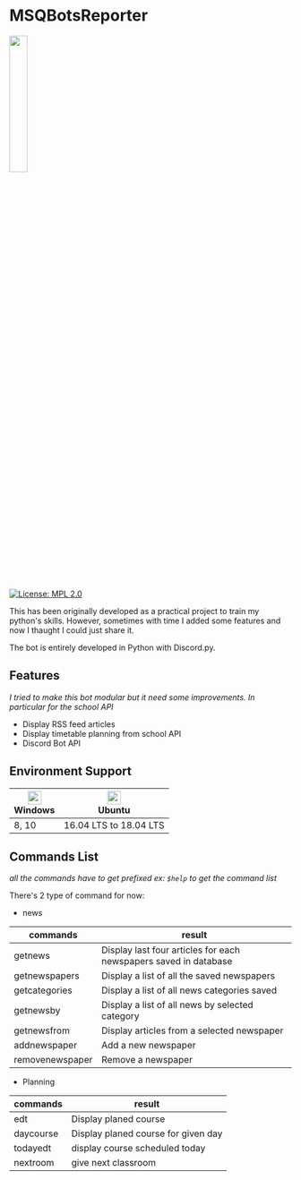 # MSQBotsReporter
<img src="https://github.com/MaximeMohandi/MSQBitsReporter2.0/blob/master/msqbitsReporter/resources/reporterLogo.png" width="25%"/>

[![License: MPL 2.0](https://img.shields.io/badge/License-MPL%202.0-brightgreen.svg)](https://opensource.org/licenses/MPL-2.0)

This has been originally developed as a practical project to train my python's skills. However, sometimes with time I added some features
and now I thaught I could just share it.

The bot is entirely developed in Python with Discord.py.

## Features
*I tried to make this bot modular but it need some improvements. In particular for the school API* 

* Display RSS feed articles
* Display timetable planning from school API
* Discord Bot API

## Environment Support

| [<img src="https://upload.wikimedia.org/wikipedia/commons/archive/a/a3/20150828174227%21Windows10Logo.png" width="24px" height="24px"/>](https://www.microsoft.com/fr-fr/windows)</br> Windows | [<img src="https://upload.wikimedia.org/wikipedia/commons/1/16/Ubuntu_and_Ubuntu_Server_Icon.png" width="24px" heigth="24px"/>](https://ubuntu.com/)<br/> Ubuntu |
| ------ | ----------- |
| 8, 10   | 16.04 LTS to 18.04 LTS |


## Commands List
_all the commands have to get prefixed ex:  ```$help``` to get the command list_

There's 2 type of command for now:

* news

| commands  | result |
| ------------- | ------------- |
| getnews  | Display last four articles for each newspapers saved in database  |
| getnewspapers | Display a list of all the saved newspapers | 
| getcategories | Display a list of all news categories saved | 
| getnewsby | Display a list of all news by selected category | 
| getnewsfrom |  Display articles from a selected newspaper |
| addnewspaper | Add a new newspaper |
| removenewspaper | Remove a newspaper |

* Planning

| commands  | result |
| ------------- | ------------- |
| edt | Display planed course |
| daycourse | Display planed course for given day |
| todayedt | display course scheduled today |
| nextroom | give next classroom |


